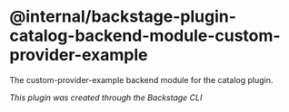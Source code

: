 # @internal/backstage-plugin-catalog-backend-module-custom-provider-example

The custom-provider-example backend module for the catalog plugin.

_This plugin was created through the Backstage CLI_

